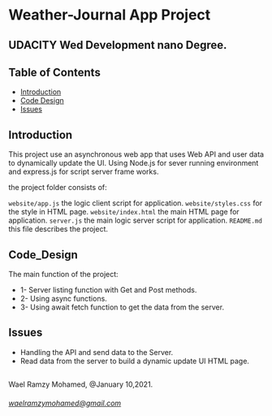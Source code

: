 # Weather-Journal App Project
## UDACITY Wed Development nano Degree.

## Table of Contents

* [Introduction](#Introduction)
* [Code Design](#Code_Design)
* [Issues](#Issues)

## Introduction

This project use an asynchronous web app that uses Web API and user data to dynamically update the UI.
Using Node.js for sever running environment and express.js for script server frame works.

the project folder consists of:

`website/app.js` the logic client script for application.
`website/styles.css` for the style in HTML page.
`website/index.html` the main HTML page for application.
`server.js` the main logic server script for application.
`README.md` this file describes the project.

## Code_Design

The main function of the project:

- 1- Server listing function with Get and Post methods.
- 2- Using async functions.
- 3- Using await fetch function to get the data from the server.


## Issues

- Handling the API and send data to the Server.
- Read data from the server to build a dynamic update UI HTML page.


## 
Wael Ramzy Mohamed, @January 10,2021.
###### waelramzymohamed@gmail.com

